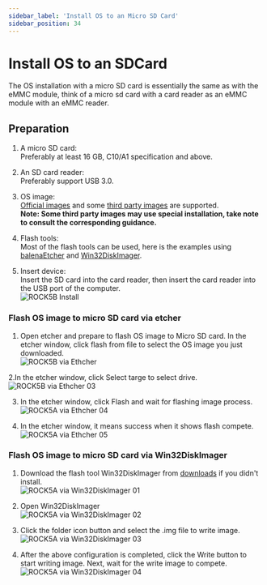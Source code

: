 ```yaml
---
sidebar_label: 'Install OS to an Micro SD Card'
sidebar_position: 34
---
```


# Install OS to an SDCard

The OS installation with a micro SD card is essentially the same as with the eMMC module, 
think of a micro sd card with a card reader as an eMMC module with an eMMC reader.

## Preparation 

1. A micro SD card:  
Preferably at least 16 GB, C10/A1 specification and above.

2. An SD card reader:  
Preferably support USB 3.0.

3. OS image:  
[Official images](../downloads/official-images) and some [third party images](../downloads/3rd-images) are supported.  
**Note: Some third party images may use special installation, take note to consult the corresponding guidance.**

4. Flash tools:  
Most of the flash tools can be used, here is the examples using [balenaEtcher](https://www.balena.io/etcher-marketing) and [Win32DiskImager](https://win32diskimager.org/).

5. Insert device:  
Insert the SD card into the card reader, then insert the card reader into the USB port of the computer.  
![ROCK5B Install](/img/accessories/sd_install_1.webp)

### Flash OS image to micro SD card via etcher

1. Open etcher and prepare to flash OS image to Micro SD card. In the etcher window, click flash from file to select the OS image you just downloaded.  
![ROCK5B via Ethcher](/img/rock5a/rock5a-etcher-1.webp)

2.In the etcher window, click Select targe to select drive.  
![ROCK5B via Ethcher 03](/img/rock5a/rock5a-etcher-2.webp)

3. In the etcher window, click Flash and wait for flashing image process.  
![ROCK5A via Ethcher 04](/img/rock5a/rock5a-etcher-3.webp)

4. In the etcher window, it means success when it shows flash compete.  
![ROCK5A via Ethcher 05](/img/rock5a/rock5a-etcher-4.webp)

### Flash OS image to micro SD card via Win32DiskImager

 1. Download the flash tool Win32DiskImager from [downloads](https://win32diskimager.org/) if you didn't install.  
![ROCK5A via Win32DiskImager 01](/img/rock5a/rock5a-win32.png)

2. Open Win32DiskImager  
![ROCK5A via Win32DiskImager 02](/img/rock5a/rock5a-win32-1.png)  

3. Click the folder icon button and select the .img file to write image.  
![ROCK5A via Win32DiskImager 03](/img/rock5a/rock5a-win32-2.png)   

4. After the above configuration is completed, click the Write button to start writing image. Next, wait for the write image to compete.  
![ROCK5A via Win32DiskImager 04](/img/rock5a/rock5a-win32-3.png) 





